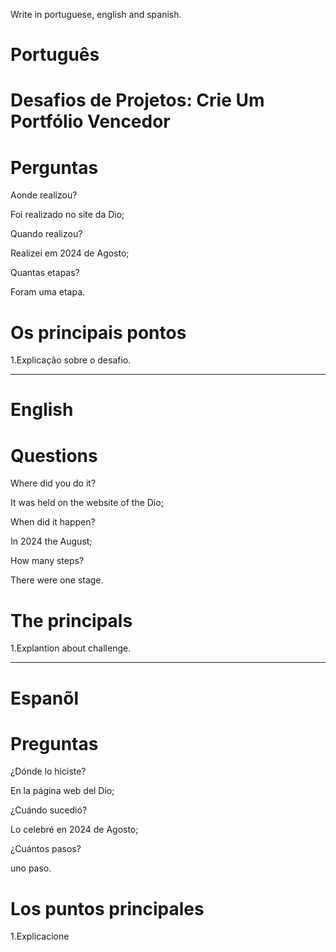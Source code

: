 Write in portuguese, english and spanish.

#  Português

# Desafios de Projetos: Crie Um Portfólio Vencedor


# Perguntas

Aonde realizou?

Foi realizado no site da Dio;

Quando realizou?

Realizei em 2024 de Agosto;

Quantas etapas?

Foram uma etapa.

# Os principais pontos

1.Explicação sobre o desafio.


--------------------------------------------------------------------------------------------------------------------------------

# English

#  


# Questions

Where did you do it?

It was held on the website of the Dio; 

When did it happen?

In 2024 the August;

How many steps?

There were one stage.

# The principals

1.Explantion about challenge.


--------------------------------------------------------------------------------------------------------------------------------

# Espanõl

#

# Preguntas

¿Dónde lo hiciste?

En la página web del Dio;

¿Cuándo sucedió?

Lo celebré en 2024 de Agosto;

¿Cuántos pasos?

 uno paso.

# Los puntos principales

1.Explicacione 



